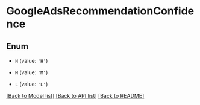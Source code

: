 # GoogleAdsRecommendationConfidence


## Enum

* `H` (value: `'H'`)

* `M` (value: `'M'`)

* `L` (value: `'L'`)

[[Back to Model list]](../README.md#documentation-for-models) [[Back to API list]](../README.md#documentation-for-api-endpoints) [[Back to README]](../README.md)


